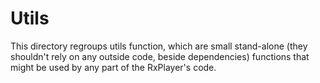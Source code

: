 # Utils ########################################################################

This directory regroups utils function, which are small stand-alone (they
shouldn't rely on any outside code, beside dependencies) functions that might be
used by any part of the RxPlayer's code.
